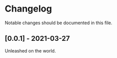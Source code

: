 # Changelog

Notable changes should be documented in this file.

## [0.0.1] - 2021-03-27

Unleashed on the world.
